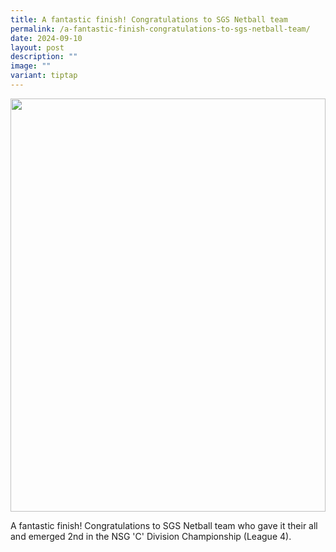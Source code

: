 ```yaml
---
title: A fantastic finish! Congratulations to SGS Netball team
permalink: /a-fantastic-finish-congratulations-to-sgs-netball-team/
date: 2024-09-10
layout: post
description: ""
image: ""
variant: tiptap
---
```

<div class="isomer-image-wrapper">
<img style="width: 100%;" height="661px;" width="881px;" src="https://lh7-rt.googleusercontent.com/slidesz/AGV_vUdV2TQwC3e6ugo-aqi0fEHyDfZDbXLL--o3ir5yUHlu8W4IjLOVMMWVD8hlDYqYm1kRXXEyulnzVSPPtVWTrl5lNPNtZp_tZT7c6QrbVuildKWHGWYljOyruV4ydUag7ZBvJN-qtd1bw3XXet6e7l5Fago02fE3j_9wTXnzq4B7=s2048?key=91hbfFLReEtearifAQWlJw">
</div>
<p>A fantastic finish! Congratulations to SGS Netball team who gave it their
all and emerged 2nd in the NSG 'C' Division Championship (League 4).</p>